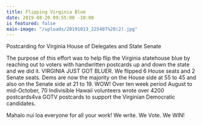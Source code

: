 ```yaml
---
title: Flipping Virginia Blue
date: 2019-08-20 09:55:00 -10:00
is featured: false
main-image: "/uploads/20191013_225407%20(2).jpg"
---
```


Postcarding for Virginia House of Delegates and State Senate

The purpose of this effort was to help flip the Virginia statehouse blue by reaching out to voters with handwritten postcards up and down the state and we did it.  VIRGINIA JUST GOT BLUER.  We flipped 6 House seats and 2 Senate seats. Dems are now the majority on the House side at 55 to 45 and also on the Senate side at 21 to 19. WOW! Over ten week period August to mid-October, 70 Indivisible Hawaii volunteers wrote over 4200 postcards4va GOTV postcards to support the Virginian Democratic candidates.  

Mahalo nui loa everyone for all your work! We write. We Vote. We WIN!
